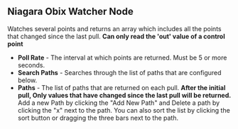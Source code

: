 ## Niagara Obix Watcher Node
Watches several points and returns an array which includes all the points that changed since the last pull. **Can only read the 'out' value of a control point**

- **Poll Rate** - The interval at which points are returned. Must be 5 or more seconds.
- **Search Paths** - Searches through the list of paths that are configured below.
- **Paths** - The list of paths that are returned on each pull. **After the initial pull, Only values that have changed since the last pull will be returned.** Add a new Path by clicking the "Add New Path" and Delete a path by clicking the "x" next to the path. You can also sort the list by clicking the sort button or dragging the three bars next to the path.